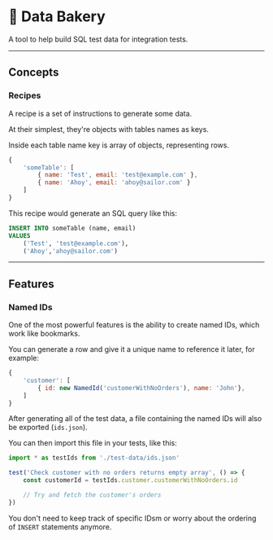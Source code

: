 # :croissant: Data Bakery

A tool to help build SQL test data for integration tests.

---

## Concepts

### Recipes

A recipe is a set of instructions to generate some data.

At their simplest, they're objects with tables names as keys.

Inside each table name key is array of objects, representing rows.

```js
{
    'someTable': [
        { name: 'Test', email: 'test@example.com' },
        { name: 'Ahoy', email: 'ahoy@sailor.com' }
    ]
}
```

This recipe would generate an SQL query like this:

```sql
INSERT INTO someTable (name, email)
VALUES
    ('Test', 'test@example.com'),
    ('Ahoy','ahoy@sailor.com')
```

---

## Features

### Named IDs

One of the most powerful features is the ability to create named IDs, which work like bookmarks.

You can generate a row and give it a unique name to reference it later, for example:

```js
{
    'customer': [
        { id: new NamedId('customerWithNoOrders'), name: 'John'},
    ]
}
```

After generating all of the test data, a file containing the named IDs will also be exported (`ids.json`).

You can then import this file in your tests, like this:

```js
import * as testIds from './test-data/ids.json'
```

```js
test('Check customer with no orders returns empty array', () => {
    const customerId = testIds.customer.customerWithNoOrders.id

    // Try and fetch the customer's orders
})
```

You don't need to keep track of specific IDsm or worry about the ordering of `INSERT` statements anymore.
